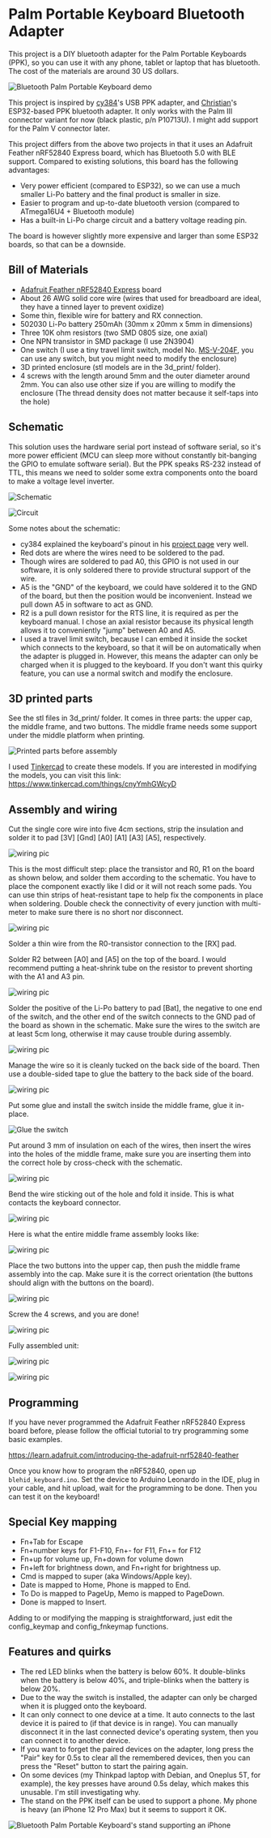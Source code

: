 # Palm Portable Keyboard Bluetooth Adapter

This project is a DIY bluetooth adapter for the Palm Portable Keyboards (PPK), so you can use it with any phone, tablet or laptop that has bluetooth. The cost of the materials are around 30 US dollars.

![Bluetooth Palm Portable Keyboard demo](/images/ppk_demo.jpg "Bluetooth Palm Portable Keyboard working with a phone")

This project is inspired by [cy384](https://github.com/cy384/ppk_usb)'s USB PPK adapter, and [Christian](https://hackaday.io/project/181800-palm-pilot-keyboard-bluetooth-conversion)'s ESP32-based PPK bluetooth adapter. It only works with the Palm III connector variant for now (black plastic, p/n P10713U). I might add support for the Palm V connector later.

This project differs from the above two projects in that it uses an Adafruit Feather nRF52840 Express board, which has Bluetooth 5.0 with BLE support. Compared to existing solutions, this board has the following advantages:

- Very power efficient (compared to ESP32), so we can use a much smaller Li-Po battery and the final product is smaller in size.
- Easier to program and up-to-date bluetooth version (compared to ATmega16U4 + Bluetooth module)
- Has a built-in Li-Po charge circuit and a battery voltage reading pin.

The board is however slightly more expensive and larger than some ESP32 boards, so that can be a downside.

Bill of Materials
----------
- [Adafruit Feather nRF52840 Express](https://www.adafruit.com/product/4062) board
- About 26 AWG solid core wire (wires that used for breadboard are ideal, they have a tinned layer to prevent oxidize)
- Some thin, flexible wire for battery and RX connection.
- 502030 Li-Po battery 250mAh (30mm x 20mm x 5mm in dimensions)
- Three 10K ohm resistors (two SMD 0805 size, one axial)
- One NPN transistor in SMD package (I use 2N3904)
- One switch (I use a tiny travel limit switch, model No. [MS-V-204F](https://www.aliexpress.com/i/33050912782.html), you can use any switch, but you might need to modify the enclosure)
- 3D printed enclosure (stl models are in the 3d_print/ folder).
- 4 screws with the length around 5mm and the outer diameter around 2mm. You can also use other size if you are willing to modify the enclosure (The thread density does not matter because it self-taps into the hole)

Schematic
----------
This solution uses the hardware serial port instead of software serial, so it's more power efficient (MCU can sleep more without constantly bit-banging the GPIO to emulate software serial). But the PPK speaks RS-232 instead of TTL, this means we need to solder some extra components onto the board to make a voltage level inverter.

![Schematic](/images/schematic.jpg "Schematic")

![Circuit](/images/circuit.jpg "Actual circuit")

Some notes about the schematic:

- cy384 explained the keyboard's pinout in his [project page](https://github.com/cy384/ppk_usb/blob/master/README.md) very well.
- Red dots are where the wires need to be soldered to the pad.
- Though wires are soldered to pad A0, this GPIO is not used in our software, it is only soldered there to provide structural support of the wire.
- A5 is the "GND" of the keyboard, we could have soldered it to the GND of the board, but then the position would be inconvenient. Instead we pull down A5 in software to act as GND.
- R2 is a pull down resistor for the RTS line, it is required as per the keyboard manual. I chose an axial resistor because its physical length allows it to conveniently "jump" between A0 and A5.
- I used a travel limit switch, because I can embed it inside the socket which connects to the keyboard, so that it will be on automatically when the adapter is plugged in. However, this means the adapter can only be charged when it is plugged to the keyboard. If you don't want this quirky feature, you can use a normal switch and modify the enclosure.

3D printed parts
----------------
See the stl files in 3d_print/ folder. It comes in three parts: the upper cap, the middle frame, and two buttons. The middle frame needs some support under the middle platform when printing.

![Printed parts before assembly](/images/3d_print.jpg "Printed parts before assembly")

I used [Tinkercad](https://www.tinkercad.com/) to create these models. If you are interested in modifying the models, you can visit this link: https://www.tinkercad.com/things/cnyYmhGWcyD

Assembly and wiring
-------------------

Cut the single core wire into five 4cm sections, strip the insulation and solder it to pad [3V] [Gnd] [A0] [A1] [A3] [A5], respectively.

![wiring pic](/images/wiring1.jpg)

This is the most difficult step: place the transistor and R0, R1 on the board as shown below, and solder them according to the schematic. You have to place the component exactly like I did or it will not reach some pads. You can use thin strips of heat-resistant tape to help fix the components in place when soldering. Double check the connectivity of every junction with multi-meter to make sure there is no short nor disconnect.

![wiring pic](/images/wiring2.jpg)

Solder a thin wire from the R0-transistor connection to the [RX] pad.

Solder R2 between [A0] and [A5] on the top of the board. I would recommend putting a heat-shrink tube on the resistor to prevent shorting with the A1 and A3 pin.

![wiring pic](/images/wiring3.jpg)

Solder the positive of the Li-Po battery to pad [Bat], the negative to one end of the switch, and the other end of the switch connects to the GND pad of the board as shown in the schematic. Make sure the wires to the switch are at least 5cm long, otherwise it may cause trouble during assembly.

![wiring pic](/images/wiring4.jpg)

Manage the wire so it is cleanly tucked on the back side of the board. Then use a double-sided tape to glue the battery to the back side of the board.

![wiring pic](/images/wiring5.jpg)

Put some glue and install the switch inside the middle frame, glue it in-place.

![Glue the switch](/images/glue_switch.jpg)

Put around 3 mm of insulation on each of the wires, then insert the wires into the holes of the middle frame, make sure you are inserting them into the correct hole by cross-check with the schematic.

![wiring pic](/images/wiring6.jpg)

Bend the wire sticking out of the hole and fold it inside. This is what contacts the keyboard connector.

![wiring pic](/images/wiring7.jpg)

Here is what the entire middle frame assembly looks like:

![wiring pic](/images/middle_assembly.jpg)

Place the two buttons into the upper cap, then push the middle frame assembly into the cap. Make sure it is the correct orientation (the buttons should align with the buttons on the board).

![wiring pic](/images/upper_case.jpg)

Screw the 4 screws, and you are done!

![wiring pic](/images/screws.jpg)

Fully assembled unit:

![wiring pic](/images/front.jpg)

![wiring pic](/images/charge_port.jpg)

Programming
-----------
If you have never programmed the Adafruit Feather nRF52840 Express board before, please follow the official tutorial to try programming some basic examples.

https://learn.adafruit.com/introducing-the-adafruit-nrf52840-feather

Once you know how to program the nRF52840, open up `blehid_keyboard.ino`. Set the device to Arduino Leonardo in the IDE, plug in your cable, and hit upload, wait for the programming to be done. Then you can test it on the keyboard!

Special Key mapping
-----------
- Fn+Tab for Escape
- Fn+number keys for F1-F10, Fn+- for F11, Fn+= for F12
- Fn+up for volume up, Fn+down for volume down
- Fn+left for brightness down, and Fn+right for brightness up.
- Cmd is mapped to super (aka Windows/Apple key).
- Date is mapped to Home, Phone is mapped to End.
- To Do is mapped to PageUp, Memo is mapped to PageDown.
- Done is mapped to Insert.

Adding to or modifying the mapping is straightforward, just edit the config_keymap and config_fnkeymap functions.

Features and quirks
---------------------
- The red LED blinks when the battery is below 60%. It double-blinks when the battery is below 40%, and triple-blinks when the battery is below 20%.
- Due to the way the switch is installed, the adapter can only be charged when it is plugged onto the keyboard.
- It can only connect to one device at a time. It auto connects to the last device it is paired to (if that device is in range). You can manually disconnect it in the last connected device's operating system, then you can connect it to another device.
- If you want to forget the paired devices on the adapter, long press the "Pair" key for 0.5s to clear all the remembered devices, then you can press the "Reset" button to start the pairing again.
- On some devices (my Thinkpad laptop with Debian,  and Oneplus 5T, for example), the key presses have around 0.5s delay, which makes this unusable. I'm still investigating why.
- The stand on the PPK itself can be used to support a phone. My phone is heavy (an iPhone 12 Pro Max) but it seems to support it OK.

![Bluetooth Palm Portable Keyboard's stand supporting an iPhone](/images/ppk_demo_iphone.jpg "Bluetooth Palm Portable Keyboard working with a phone")
